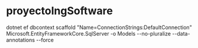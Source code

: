 # proyectoIngSoftware

dotnet ef dbcontext scaffold "Name=ConnectionStrings:DefaultConnection" Microsoft.EntityFrameworkCore.SqlServer -o Models --no-pluralize --data-annotations --force